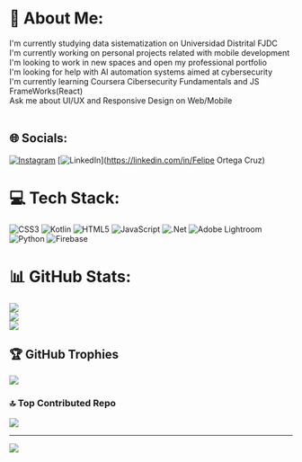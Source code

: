 # 💫 About Me:
I'm currently studying data sistematization on Universidad Distrital FJDC<br>I'm currently working on personal projects related with mobile development<br>I'm looking to work in new spaces and open my professional portfolio<br>I'm looking for help with AI automation systems aimed at cybersecurity<br>I'm currently learning Coursera Cibersecurity Fundamentals and JS FrameWorks(React)<br>Ask me about UI/UX and Responsive Design on Web/Mobile<br><br>


## 🌐 Socials:
[![Instagram](https://img.shields.io/badge/Instagram-%23E4405F.svg?logo=Instagram&logoColor=white)](https://instagram.com/felipeortega2002) [![LinkedIn](https://img.shields.io/badge/LinkedIn-%230077B5.svg?logo=linkedin&logoColor=white)](https://linkedin.com/in/Felipe Ortega Cruz) 

# 💻 Tech Stack:
![CSS3](https://img.shields.io/badge/css3-%231572B6.svg?style=for-the-badge&logo=css3&logoColor=white) ![Kotlin](https://img.shields.io/badge/kotlin-%237F52FF.svg?style=for-the-badge&logo=kotlin&logoColor=white) ![HTML5](https://img.shields.io/badge/html5-%23E34F26.svg?style=for-the-badge&logo=html5&logoColor=white) ![JavaScript](https://img.shields.io/badge/javascript-%23323330.svg?style=for-the-badge&logo=javascript&logoColor=%23F7DF1E) ![.Net](https://img.shields.io/badge/.NET-5C2D91?style=for-the-badge&logo=.net&logoColor=white) ![Adobe Lightroom](https://img.shields.io/badge/Adobe%20Lightroom-31A8FF.svg?style=for-the-badge&logo=Adobe%20Lightroom&logoColor=white) ![Python](https://img.shields.io/badge/python-3670A0?style=for-the-badge&logo=python&logoColor=ffdd54) ![Firebase](https://img.shields.io/badge/firebase-%23039BE5.svg?style=for-the-badge&logo=firebase)
# 📊 GitHub Stats:
![](https://github-readme-stats.vercel.app/api?username=FelipeOrtegaC&theme=dark&hide_border=false&include_all_commits=false&count_private=false)<br/>
![](https://github-readme-streak-stats.herokuapp.com/?user=FelipeOrtegaC&theme=dark&hide_border=false)<br/>
![](https://github-readme-stats.vercel.app/api/top-langs/?username=FelipeOrtegaC&theme=dark&hide_border=false&include_all_commits=false&count_private=false&layout=compact)

## 🏆 GitHub Trophies
![](https://github-profile-trophy.vercel.app/?username=FelipeOrtegaC&theme=radical&no-frame=false&no-bg=false&margin-w=4)

### 🔝 Top Contributed Repo
![](https://github-contributor-stats.vercel.app/api?username=FelipeOrtegaC&limit=5&theme=dark&combine_all_yearly_contributions=true)

---
[![](https://visitcount.itsvg.in/api?id=FelipeOrtegaC&icon=0&color=0)](https://visitcount.itsvg.in)

<!-- Proudly created with GPRM ( https://gprm.itsvg.in ) -->

